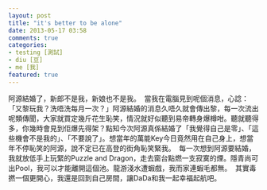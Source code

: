 ```yaml
---
layout: post
title: "it's better to be alone"
date: 2013-05-17 03:58
comments: true
categories: 
- testing [測試]
- diu [豆]
- me [我]
featured: true
---
```

阿源結婚了，新郎不是我，新娘也不是我。  當我在電腦見到呢個消息，心諗：「又黎玩我？洗唔洗每月一次？」阿源結婚的消息久唔久就會傳出黎，每一次流出呢類傳聞，大家就買定幾斤花生恥笑，情況就好似聽到易帝轉身爆樽咁。聽就聽得多，你幾時會見到佢爆先得架？點知今次阿源真係結婚了「我覺得自己是零」、「這些機會不是我的」、「不要說了」。想當年的萬能Key今日竟然用在自己身上，想當年不停恥笑的阿源，說不定已在高登的街角恥笑緊我。  每一次想到阿源要結婚，我就放低手上玩緊的Puzzle and Dragon，走去窗台點燃一支寂寞的煙。隱青尚可出Pool，我可以才能離開這個池。龍游淺水遭蝦戲，我而家連蝦毛都無。  其實毒撚一個更開心，我還是回到自己房間，讓DaDa和我一起幸福起航吧。